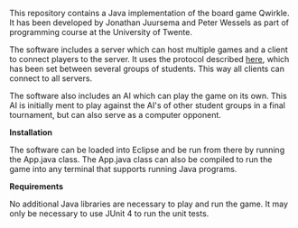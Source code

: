 This repository contains a Java implementation of the board game Qwirkle. It has been developed by Jonathan Juursema and Peter Wessels as part of programming course at the University of Twente.

The software includes a server which can host multiple games and a client to connect players to the server. It uses the protocol described [here](https://github.com/mmmcompany/QuirkleInterfaceRepository), which has been set between several groups of students. This way all clients can connect to all servers.

The software also includes an AI which can play the game on its own. This AI is initially ment to play against the AI's of other student groups in a final tournament, but can also serve as a computer opponent.



**Installation**

The software can be loaded into Eclipse and be run from there by running the App.java class. The App.java class can also be compiled to run the game into any terminal that supports running Java programs.


**Requirements**

No additional Java libraries are necessary to play and run the game. It may only be necessary to use JUnit 4 to run the unit tests.
